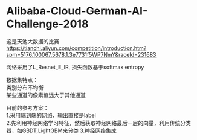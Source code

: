 # Alibaba-Cloud-German-AI-Challenge-2018

这是天池大数据的比赛<br/>
https://tianchi.aliyun.com/competition/introduction.htm?spm=5176.100067.5678.1.3e7731f5WP7NmY&raceId=231683<br/>

网络采用了L_Resnet_E_IR, 损失函数基于softmax entropy

数据集特点：<br>
类别分布不均衡<br>
某些通道的像素值远大于其他通道<br>

目前的参考方案：<br/>
1.采用端到端的网络，输出直接是label<br/>
2.先利用神经网络学习特征，然后获取神经网络最后一层的向量，利用传统分类器，如GBDT,LightGBM来分类
3.神经网络集成

